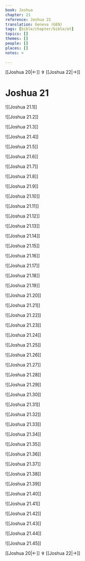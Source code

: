 ```yaml
---
book: Joshua
chapter: 21
reference: Joshua 21
translation: Geneva (GEN)
tags: [bible/chapter/bible/ot]
topics: []
themes: []
people: []
places: []
notes: >
  
---
```


[[Joshua 20|<-]] ✞ [[Joshua 22|->]]

# Joshua 21

![[Joshua 21.1]]

![[Joshua 21.2]]

![[Joshua 21.3]]

![[Joshua 21.4]]

![[Joshua 21.5]]

![[Joshua 21.6]]

![[Joshua 21.7]]

![[Joshua 21.8]]

![[Joshua 21.9]]

![[Joshua 21.10]]

![[Joshua 21.11]]

![[Joshua 21.12]]

![[Joshua 21.13]]

![[Joshua 21.14]]

![[Joshua 21.15]]

![[Joshua 21.16]]

![[Joshua 21.17]]

![[Joshua 21.18]]

![[Joshua 21.19]]

![[Joshua 21.20]]

![[Joshua 21.21]]

![[Joshua 21.22]]

![[Joshua 21.23]]

![[Joshua 21.24]]

![[Joshua 21.25]]

![[Joshua 21.26]]

![[Joshua 21.27]]

![[Joshua 21.28]]

![[Joshua 21.29]]

![[Joshua 21.30]]

![[Joshua 21.31]]

![[Joshua 21.32]]

![[Joshua 21.33]]

![[Joshua 21.34]]

![[Joshua 21.35]]

![[Joshua 21.36]]

![[Joshua 21.37]]

![[Joshua 21.38]]

![[Joshua 21.39]]

![[Joshua 21.40]]

![[Joshua 21.41]]

![[Joshua 21.42]]

![[Joshua 21.43]]

![[Joshua 21.44]]

![[Joshua 21.45]]

[[Joshua 20|<-]] ✞ [[Joshua 22|->]]

